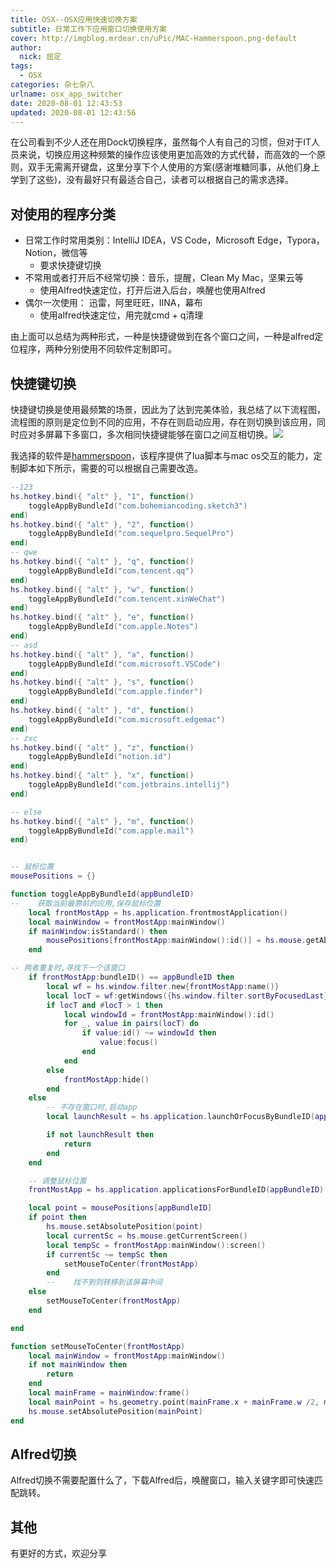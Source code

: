 ```yaml
---
title: OSX--OSX应用快速切换方案
subtitle: 日常工作下应用窗口切换使用方案
cover: http://imgblog.mrdear.cn/uPic/MAC-Hammerspoon.png-default
author: 
  nick: 屈定
tags:
  - OSX
categories: 杂七杂八
urlname: osx_app_switcher
date: 2020-08-01 12:43:53
updated: 2020-08-01 12:43:56
---
```


在公司看到不少人还在用Dock切换程序，虽然每个人有自己的习惯，但对于IT人员来说，切换应用这种频繁的操作应该使用更加高效的方式代替，而高效的一个原则，双手无需离开键盘，这里分享下个人使用的方案(感谢堆糖同事，从他们身上学到了这些)，没有最好只有最适合自己，读者可以根据自己的需求选择。

## 对使用的程序分类

- 日常工作时常用类别：IntelliJ IDEA，VS Code，Microsoft Edge，Typora，Notion，微信等
  - 要求快捷键切换
- 不常用或者打开后不经常切换：音乐，提醒，Clean My Mac，坚果云等
  - 使用Alfred快速定位，打开后进入后台，唤醒也使用Alfred
- 偶尔一次使用： 迅雷，阿里旺旺，IINA，幕布
  - 使用alfred快速定位，用完就cmd + q清理

由上面可以总结为两种形式，一种是快捷键做到在各个窗口之间，一种是alfred定位程序，两种分别使用不同软件定制即可。

## 快捷键切换

快捷键切换是使用最频繁的场景，因此为了达到完美体验，我总结了以下流程图，流程图的原则是定位到不同的应用，不存在则启动应用，存在则切换到该应用，同时应对多屏幕下多窗口，多次相同快捷键能够在窗口之间互相切换。![](http://imgblog.mrdear.cn/uPic/mac-app-switch.png-default "")



我选择的软件是[hammerspoon](http://www.hammerspoon.org/)，该程序提供了lua脚本与mac os交互的能力，定制脚本如下所示，需要的可以根据自己需要改造。

```lua
--123
hs.hotkey.bind({ "alt" }, "1", function()
    toggleAppByBundleId("com.bohemiancoding.sketch3")
end)
hs.hotkey.bind({ "alt" }, "2", function()
    toggleAppByBundleId("com.sequelpro.SequelPro")
end)
-- qwe
hs.hotkey.bind({ "alt" }, "q", function()
    toggleAppByBundleId("com.tencent.qq")
end)
hs.hotkey.bind({ "alt" }, "w", function()
    toggleAppByBundleId("com.tencent.xinWeChat")
end)
hs.hotkey.bind({ "alt" }, "e", function()
    toggleAppByBundleId("com.apple.Notes")
end)
-- asd
hs.hotkey.bind({ "alt" }, "a", function()
    toggleAppByBundleId("com.microsoft.VSCode")
end)
hs.hotkey.bind({ "alt" }, "s", function()
    toggleAppByBundleId("com.apple.finder")
end)
hs.hotkey.bind({ "alt" }, "d", function()
    toggleAppByBundleId("com.microsoft.edgemac")
end)
-- zxc
hs.hotkey.bind({ "alt" }, "z", function()
    toggleAppByBundleId("notion.id")
end)
hs.hotkey.bind({ "alt" }, "x", function()
    toggleAppByBundleId("com.jetbrains.intellij")
end)

-- else
hs.hotkey.bind({ "alt" }, "m", function()
    toggleAppByBundleId("com.apple.mail")
end)


-- 鼠标位置
mousePositions = {}

function toggleAppByBundleId(appBundleID)
--    获取当前最靠前的应用,保存鼠标位置
    local frontMostApp = hs.application.frontmostApplication()
    local mainWindow = frontMostApp:mainWindow()
    if mainWindow:isStandard() then
        mousePositions[frontMostApp:mainWindow():id()] = hs.mouse.getAbsolutePosition()
    end

-- 两者重复时,寻找下一个该窗口
    if frontMostApp:bundleID() == appBundleID then
        local wf = hs.window.filter.new{frontMostApp:name()}
        local locT = wf:getWindows({hs.window.filter.sortByFocusedLast})
        if locT and #locT > 1 then
            local windowId = frontMostApp:mainWindow():id()
            for _, value in pairs(locT) do
                if value:id() ~= windowId then
                    value:focus()
                end
            end
        else
            frontMostApp:hide()
        end
    else
        -- 不存在窗口时,启动app
        local launchResult = hs.application.launchOrFocusByBundleID(appBundleID)

        if not launchResult then
            return
        end
    end

    -- 调整鼠标位置
    frontMostApp = hs.application.applicationsForBundleID(appBundleID)[1]

    local point = mousePositions[appBundleID]
    if point then
        hs.mouse.setAbsolutePosition(point)
        local currentSc = hs.mouse.getCurrentScreen()
        local tempSc = frontMostApp:mainWindow():screen()
        if currentSc ~= tempSc then
            setMouseToCenter(frontMostApp)
        end
        --    找不到则转移到该屏幕中间
    else
        setMouseToCenter(frontMostApp)
    end

end

function setMouseToCenter(frontMostApp)
    local mainWindow = frontMostApp:mainWindow()
    if not mainWindow then
        return
    end
    local mainFrame = mainWindow:frame()
    local mainPoint = hs.geometry.point(mainFrame.x + mainFrame.w /2, mainFrame.y + mainFrame.h /2)
    hs.mouse.setAbsolutePosition(mainPoint)
end
```

## Alfred切换

Alfred切换不需要配置什么了，下载Alfred后，唤醒窗口，输入关键字即可快速匹配跳转。

## 其他

有更好的方式，欢迎分享